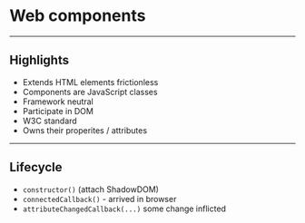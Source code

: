 # Web components

---

## Highlights

- Extends HTML elements frictionless
- Components are JavaScript classes
- Framework neutral
- Participate in DOM
- W3C standard
- Owns their properites / attributes

---

## Lifecycle

- `constructor()` (attach ShadowDOM)
- `connectedCallback()` - arrived in browser
- `attributeChangedCallback(...)` some change inflicted

